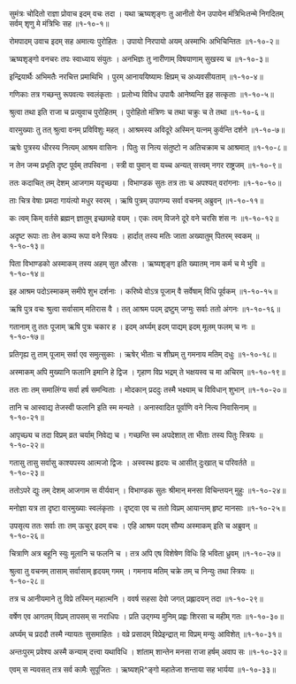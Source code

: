 सुमंत्रः चोदितो राज्ञा प्रोवाच इदम् वचः तदा ।
यथा ऋष्यशृङ्गः तु आनीतो येन उपायेन मंत्रिभिःतन्मे निगदितम् सर्वम् शृणु मे मंत्रिभिः सह ॥१-१०-१॥

रोमपादम् उवाच इदम् सह अमात्यः पुरोहितः ।
उपायो निरपायो अयम् अस्माभिः अभिचिन्तितः ॥१-१०-२॥

ऋष्यशृङ्गो वनचरः तपः स्वाध्याय संयुतः ।
अनभिज्ञः तु नारीणाम् विषयाणाम् सुखस्य च ॥१-१०-३॥

इन्द्रियार्थैः अभिमतैः नरचित्त प्रमाथिभि ।
पुरम् आनाययिष्यामः क्षिप्रम् च अध्यवसीयताम् ॥१-१०-४॥

गणिकाः तत्र गच्छन्तु रूपवत्यः स्वलंकृताः ।
प्रलोभ्य विविध उपायैः आनेष्यन्ति इह सत्कृताः ॥१-१०-५॥

श्रुत्वा तथा इति राजा च प्रत्युवाच पुरोहितम् ।
पुरोहितो मंत्रिणः च तथा चक्रुः च ते तथा ॥१-१०-६॥

वारमुख्याः तु तत् श्रुत्वा वनम् प्रविविशुः महत् ।
आश्रमस्य अविदूरे अस्मिन् यत्नम् कुर्वन्ति दर्शने ॥१-१०-७॥

ऋषेः पुत्रस्य धीरस्य नित्यम् आश्रम वासिनः ।
पितुः स नित्य संतुष्टो न अतिचक्राम च आश्रमात् ॥१-१०-८॥

न तेन जन्म प्रभृति दृष्ट पूर्वम् तपस्विना ।
स्त्री वा पुमान् वा यच्च अन्यत् सत्त्वम् नगर राष्ट्रजम् ॥१-१०-९॥

ततः कदाचित् तम् देशम् आजगाम यदृच्छया ।
विभाण्डक सुतः तत्र ताः च अपश्यत् वरांगनाः ॥१-१०-१०॥

ताः चित्र वेषाः प्रमदा गायंत्यो मधुर स्वरम् ।
ऋषि पुत्रम् उपागम्य सर्वा वचनम् अब्रुवन् ॥१-१०-११॥

कः त्वम् किम् वर्तसे ब्रह्मन् ज्ञातुम् इच्छामहे वयम् ।
एकः त्वम् विजने दूरे वने चरसि शंस नः ॥१-१०-१२॥

अदृष्ट रूपाः ताः तेन काम्य रूपा वने स्त्रियः ।
हार्दात् तस्य मतिः जाता अख्यातुम् पितरम् स्वकम् ॥१-१०-१३॥

पिता विभाण्डको अस्माकम् तस्य अहम् सुत औरसः ।
ऋष्यशृङ्ग इति ख्यातम् नाम कर्म च मे भुवि ॥१-१०-१४॥

इह आश्रम पदोऽस्माकम् समीपे शुभ दर्शनाः ।
करिष्ये वोऽत्र पूजाम् वै सर्वेषाम् विधि पूर्वकम् ॥१-१०-१५॥

ऋषि पुत्र वचः श्रुत्वा सर्वासाम् मतिरास वै ।
तत् आश्रम पदम् द्रष्टुम् जग्मुः सर्वाः ततो अंगनः ॥१-१०-१६॥

गतानाम् तु ततः पूजाम् ऋषि पुत्रः चकार ह ।
इदम् अर्घ्यम् इदम् पाद्यम् इदम् मूलम् फलम् च नः ॥१-१०-१७॥

प्रतिगृह्य तु ताम् पूजाम् सर्वा एव समुत्सुकाः ।
ऋषेर् भीताः च शीघ्रम् तु गमनाय मतिम् दधुः ॥१-१०-१८॥

अस्माकम् अपि मुख्यानि फलानि इमानि हे द्विज ।
गृहाण विप्र भद्रम् ते भक्षयस्व च मा अचिरम् ॥१-१०-१९॥

ततः ताः तम् समालिंग्य सर्वा हर्ष समन्विताः ।
मोदकान् प्रददुः तस्मै भक्ष्याम् च विविधान् शुभान् ॥१-१०-२०॥

तानि च आस्वाद्य तेजस्वी फलानि इति स्म मन्यते ।
अनास्वादित पूर्वाणि वने नित्य निवासिनाम् ॥१-१०-२१॥

आपृच्छ्य च तदा विप्रम् व्रत चर्याम् निवेद्य च ।
गच्छन्ति स्म अपदेशात् ता भीताः तस्य पितुः स्त्रियः ॥१-१०-२२॥

गतासु तासु सर्वासु काश्यपस्य आत्मजो द्विजः ।
अस्वस्थ हृदयः च आसीत् दुःखात् च परिवर्तते ॥१-१०-२३॥

ततोऽपरे द्युः तम् देशम् आजगाम स वीर्यवान् ।
विभाण्डक सुतः श्रीमान् मनसा विचिन्तयन् मुहुः ॥१-१०-२४॥

मनोज्ञा यत्र ता दृष्टा वारमुख्याः स्वलंकृताः ।
दृष्ट्वा एव च ततो विप्रम् आयान्तम् हृष्ट मानसाः ॥१-१०-२५॥

उपसृत्य ततः सर्वाः ताः तम् ऊचुर् इदम् वचः ।
एहि आश्रम पदम् सौम्य अस्माकम् इति च अब्रुवन् ॥१-१०-२६॥

चित्राणि अत्र बहूनि स्युः मूलानि च फलनि च ।
तत्र अपि एष विशेषेण विधिः हि भविता ध्रुवम् ॥१-१०-२७॥

श्रुत्वा तु वचनम् तासाम् सर्वासाम् हृदयम् गमम् ।
गमनाय मतिम् चक्रे तम् च निन्युः तथा स्त्रियः ॥१-१०-२८॥

तत्र च आनीयमाने तु विप्रे तस्मिन् महात्मनि ।
ववर्ष सहसा देवो जगत् प्रह्लादयन् तदा ॥१-१०-२९॥

वर्षेण एव आगतम् विप्रम् तापसम् स नराधिपः ।
प्रति उद्गम्य मुनिम् प्रह्वः शिरसा च महीम् गतः ॥१-१०-३०॥

अर्घ्यम् च प्रददौ तस्मै न्यायतः सुसमाहितः ।
वव्रे प्रसादम् विप्रेइन्द्रात् मा विप्रम् मन्युः आविशेत् ॥१-१०-३१॥

अन्तःपुरम् प्रवेश्य अस्मै कन्याम् दत्त्वा यथाविधि ।
शांताम् शान्तेन मनसा राजा हर्षम् अवाप सः ॥१-१०-३२॥

एवम् स न्यवसत् तत्र सर्व कामैः सुपूजितः ।
ऋष्यश्R^ङ्गो महातेजा शन्ताया सह भार्यया ॥१-१०-३३॥

